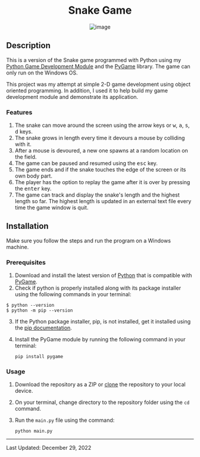 <div align="center">

# Snake Game

![image](https://user-images.githubusercontent.com/99841502/210010014-43e3dda0-8138-4f6b-a064-23a498c19472.png)

</div>

## Description
This is a version of the Snake game programmed with Python using my [Python Game Development Module](https://github.com/MaherMuhtadi/Python-Game-Development-Module) and the [PyGame](https://www.pygame.org/docs/) library. The game can only run on the Windows OS.

This project was my attempt at simple 2-D game development using object oriented programming. In addition, I used it to help build my game development module and demonstrate its application.

### Features
1. The snake can move around the screen using the arrow keys or <kbd>w</kbd>, <kbd>a</kbd>, <kbd>s</kbd>, <kbd>d</kbd> keys.
2. The snake grows in length every time it devours a mouse by colliding with it.
3. After a mouse is devoured, a new one spawns at a random location on the field.
4. The game can be paused and resumed using the <kbd>esc</kbd> key.
5. The game ends and if the snake touches the edge of the screen or its own body part.
6. The player has the option to replay the game after it is over by pressing the <kbd>enter</kbd> key.
7. The game can track and display the snake's length and the highest length so far. The highest length is updated in an external text file every time the game window is quit.

## Installation
Make sure you follow the steps and run the program on a Windows machine.

### Prerequisites
1. Download and install the latest version of [Python](https://www.python.org/downloads/) that is compatible with [PyGame](https://www.pygame.org/wiki/GettingStarted).
2. Check if python is properly installed along with its package installer using the following commands in your terminal:
```
$ python --version
$ python -m pip --version
```
3. If the Python package installer, pip, is not installed, get it installed using the [pip documentation](https://pip.pypa.io/en/stable/getting-started/).
4. Install the PyGame module by running the following command in your terminal:

    `pip install pygame`

### Usage
1. Download the repository as a ZIP or [clone](https://docs.github.com/en/repositories/creating-and-managing-repositories/cloning-a-repository) the repository to your local device.
2. On your terminal, change directory to the repository folder using the `cd` command.
3. Run the `main.py` file using the command:

    `python main.py`
---
Last Updated: December 29, 2022